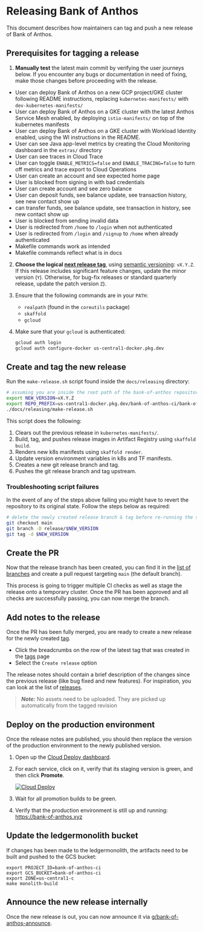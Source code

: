# Releasing Bank of Anthos

This document describes how maintainers can tag and push a new release of Bank of Anthos.

## Prerequisites for tagging a release

1. **Manually test** the latest main commit by verifying the user journeys below. If you encounter any bugs or documentation in need of fixing, make those changes before proceeding with the release.

- User can deploy Bank of Anthos on a new GCP project/GKE cluster following README instructions, replacing `kubernetes-manifests/` with `dev-kubernetes-manifests/`
- User can deploy Bank of Anthos on a GKE cluster with the latest Anthos Service Mesh enabled, by deploying `istio-manifests/` on top of the kubernetes manifests
- User can deploy Bank of Anthos on a GKE cluster with Workload Identity enabled, using the WI instructions in the README.
- User can see Java app-level metrics by creating the Cloud Monitoring dashboard in the `extras/` directory
- User can see traces in Cloud Trace
- User can toggle `ENABLE_METRICS=false` and `ENABLE_TRACING=false` to turn off metrics and trace export to Cloud Operations
- User can create an account and see expected home page
- User is blocked from signing in with bad credentials
- User can create account and see zero balance
- User can deposit funds, see balance update, see transaction history, see new contact show up
- can transfer funds, see balance update, see transaction in history, see new contact show up
- User is blocked from sending invalid data
- User is redirected from `/home` to `/login` when not authenticated
- User is redirected from `/login` and `/signup` to `/home` when already authenticated
- Makefile commands work as intended
- Makefile commands reflect what is in docs

2. **Choose the logical [next release tag](https://github.com/GoogleCloudPlatform/bank-of-anthos/releases)**, using [semantic versioning](https://semver.org/): `vX.Y.Z`. If this release includes significant feature changes, update the minor version (`Y`). Otherwise, for bug-fix releases or standard quarterly release, update the patch version `Z`).

3. Ensure that the following commands are in your `PATH`:
   - `realpath` (found in the `coreutils` package)
   - `skaffold`
   - `gcloud`

4. Make sure that your `gcloud` is authenticated:

   ```sh
   gcloud auth login
   gcloud auth configure-docker us-central1-docker.pkg.dev
   ```

## Create and tag the new release

Run the `make-release.sh` script found inside the `docs/releasing` directory:

```sh
# assuming you are inside the root path of the bank-of-anthos repository
export NEW_VERSION=vX.Y.Z
export REPO_PREFIX=us-central1-docker.pkg.dev/bank-of-anthos-ci/bank-of-anthos
./docs/releasing/make-release.sh
```

This script does the following:
1. Clears out the previous release in `kubernetes-manifests/`.
2. Build, tag, and pushes release images in Artifact Registry using `skaffold build`.
3. Renders new k8s manifests using `skaffold render`.
4. Update version environment variables in k8s and TF manifests.
5. Creates a new git release branch and tag.
6. Pushes the git release branch and tag upstream.

### Troubleshooting script failures

In the event of any of the steps above failing you might have to revert the repository to its original state. Follow the steps below as required:
```sh
# delete the newly created release branch & tag before re-running the script
git checkout main
git branch -D release/$NEW_VERSION
git tag -d $NEW_VERSION
```

## Create the PR

Now that the release branch has been created, you can find it in the [list of branches](https://github.com/GoogleCloudPlatform/bank-of-anthos/branches) and create a pull request targeting `main` (the default branch).

This process is going to trigger multiple CI checks as well as stage the release onto a temporary cluster. Once the PR has been approved and all checks are successfully passing, you can now merge the branch.

## Add notes to the release

Once the PR has been fully merged, you are ready to create a new release for the newly created [tag](https://github.com/GoogleCloudPlatform/bank-of-anthos/tags).
- Click the breadcrumbs on the row of the latest tag that was created in the [tags](https://github.com/GoogleCloudPlatform/bank-of-anthos/tags) page
- Select the `Create release` option

The release notes should contain a brief description of the changes since the previous release (like bug fixed and new features). For inspiration, you can look at the list of [releases](https://github.com/GoogleCloudPlatform/bank-of-anthos/releases).

> ***Note:*** No assets need to be uploaded. They are picked up automatically from the tagged revision

## Deploy on the production environment

Once the release notes are published, you should then replace the version of the production environment to the newly published version.

1. Open up the [Cloud Deploy dashboard](https://pantheon.corp.google.com/deploy/delivery-pipelines?project=bank-of-anthos-ci).

2. For each service, click on it, verify that its staging version is green, and then click **Promote**.

   [![Cloud Deploy](./img/cloud-deploy.png)](./img/cloud-deploy.png)

3. Wait for all promotion builds to be green.

4. Verify that the production environment is still up and running: https://bank-of-anthos.xyz

## Update the ledgermonolith bucket

If changes has been made to the ledgermonolith, the artifacts need to be built and pushed to the GCS bucket:
```
export PROJECT_ID=bank-of-anthos-ci
export GCS_BUCKET=bank-of-anthos-ci
export ZONE=us-central1-c
make monolith-build
```

## Announce the new release internally

Once the new release is out, you can now announce it via [g/bank-of-anthos-announce](https://groups.google.com/a/google.com/g/bank-of-anthos-announce).
